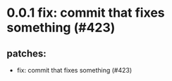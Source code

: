 # 0.0.1 fix: commit that fixes something (#423)

## patches:
* fix: commit that fixes something (#423)

